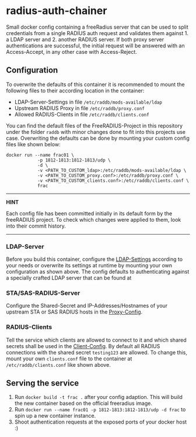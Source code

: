 # radius-auth-chainer
Small docker config containing a freeRadius server that can be used to split credentials from a single RADIUS auth request and validates them against 1. a LDAP server and 2. another RADIUS server. If both proxy server authentications are successful, the initial request will be answered with an Access-Accept, in any other case with Access-Reject.

## Configuration
To overwrite the defaults of this container it is recommended to mount the following files to their according location in the container:
* LDAP-Server-Settings in file `/etc/raddb/mods-available/ldap`
* Upstream RADIUS Proxy in file `/etc/raddb/proxy.conf`
* Allowed RADIUS-Clients in file `/etc/raddb/clients.conf`

You can find the default files of the FreeRADIUS-Project in this repository under the folder `raddb` with minor changes done to fit into this projects use case. Overwriting the defaults can be done by mounting your custom config files like shown below:

```shell
docker run --name frac01 \
            -p 1812-1813:1812-1813/udp \
            -d \
            -v <PATH_TO_CUSTOM_ldap>:/etc/raddb/mods-available/ldap \
            -v <PATH_TO_CUSTOM_proxy.conf>:/etc/raddb/proxy.conf \
            -v <PATH_TO_CUSTOM_clients.conf>:/etc/raddb/clients.conf \
            frac
```

---
**HINT**

Each config file has been committed initially in its default form by the freeRADIUS project. To check which changes were applied to them, look into their commit history.

---

### LDAP-Server
Before you build this container, configure the [LDAP-Settings](raddb/mods-available/ldap) according to your needs or overwrite its settings at runtime by mounting your own configuration as shown above. The config defaults to authenticating against a specially crafted LDAP server that can be found at 

### STA/SAS-RADIUS-Server
Configure the Shared-Secret and IP-Addresses/Hostnames of your upstream STA or SAS RADIUS hosts in the [Proxy-Config](raddb/proxy.conf).

### RADIUS-Clients
Tell the service which clients are allowed to connect to it and which shared secrets shall be used in the [Client-Config](raddb/clients.conf). By default all RADIUS connections with the shared secret `testing123` are allowed. To change this, mount your own `clients.conf` file to the container at `/etc/raddb/clients.conf` like shown above.

## Serving the service
1. Run `docker build -t frac .` after your config adaption. This will build the new container based on the official freeradius image.
2. Run `docker run --name frac01 -p 1812-1813:1812-1813/udp -d frac` to spin up a new container instance.
3. Shoot authentication requests at the exposed ports of your docker host :)